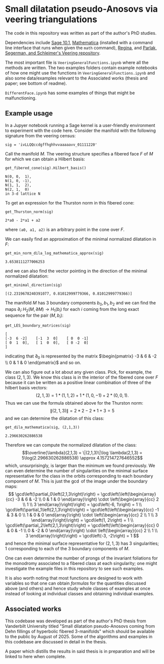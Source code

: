 # Small dilatation pseudo-Anosovs via veering triangulations

The code in this repository was written as part of the author's PhD studies.

Dependencies include [Sage 10.1](https://www.sagemath.org/index.html), [Mathematica](https://www.wolfram.com/mathematica/?src=google&416&gad_source=1&gclid=CjwKCAiAopuvBhBCEiwAm8jaMVFCN6LFjhjLvtFWyESeESXPOsPQ2CPjl-eNtUbDTQMpBW2gK9Nl5RoCPJ4QAvD_BwE) (installed with a command line interface that runs when given the `math` command), [Regina](https://regina-normal.github.io/), and [Parlak, Segerman, and Schleimer's Veering repository](https://github.com/henryseg/Veering).

The most important file is `VeeringGeneralFunctions.ipynb` where all the methods are written.
The two examples folders contain example notebooks of how one might use the functions in `VeeringGeneralFunctions.ipynb` and also some data/examples relevant to the Associated works (thesis and paper; see bottom of readme).

`DifferentFace.ipynb` has some examples of things that might be malfunctioning.

## Example usage
In a Jupyer notebook running a Sage kernel is a user-friendly environment to experiment with the code here.
Consider the manifold with the following signature from the veering census:

    sig = 'ivLLQQccdgffhghhvvaaaaavv_01111220'

Call the manifold $M$. The veering structure specifies a fibered face $F$ of $M$ for which we can obtain a Hilbert basis:

```
get_fibered_cone(sig).Hilbert_basis()
```
```
N(0, 0,  1),
N(1, 0, -1),
N(1, 1,  2),
N(2, 1,  0)
in 3-d lattice N
```

To get an expression for the Thurston norm in this fibered cone:
```
get_Thurston_norm(sig)
```
```
2*a0 - 2*a1 + a2
```
where `(a0, a1, a2)` is an arbitrary point in the cone over $F$.

We can easily find an approximation of the minimal normalized dilatation in $F$:
```
get_min_norm_dila_log_mathematica_approx(sig)
```
```
3.6538111277006253
```
and we can also find the vector pointing in the direction of the minimal normalized dilatation:
```
get_minimal_direction(sig)
```
```
[(2.2319678240391077, 0.81012999779366, 0.81012999779366)]
```
The manifold $M$ has $3$ boundary components $b_0, b_1, b_2$ and we can find the maps $\partial_i \colon H_2(M, \partial M) \to H_1(b_i)$ for each $i$ coming from the long exact sequence for the pair $(M, b_i)$:
```
get_LES_boundary_matrices(sig)
```
```
[
[-3  6 -2]    [-1  3  0]    [ 0  0 -1]
[ 0  1  0],   [ 1  0  0],   [ 0 -2  0]
]
```
indicating that $\partial_0$ is represented by the matrix $\begin{pmatrix} -3 & 6 & -2 \\ 0 & 1 & 0 \end{pmatrix}$ and so on.

We can also figure out a lot about any given class.
Pick, for example, the class $(2,1,3)$.
We know this class is in the interior of the fibered cone over $F$ because it can be written as a positive linear combination of three of the hilbert basis vectors:
$$(2,1,3) = 1*(1,1,2) + 1*(1,0,-1) + 2*(0,0,1).$$
Thus we can use the formula obtained above for the Thurston norm:
$$ \|(2,1,3)\| = 2*2 - 2*1 + 3 = 5$$
and we can determine the dilatation of this class:
```
get_dila_mathematica(sig, (2,1,3))
```
```
2.296630262886538
```
Therefore we can compute the normalized dilatation of the class:
$$\overline{\lambda}(2,1,3) = \|(2,1,3)\|\log \lambda(2,1,3) = 5\log(2.296630262886538) \approx 4.157214727646552$$
which, unsurprisingly, is larger than the minimum we found previously.
We can even determine the number of singularities on the minimal surface representative for the class in the orbits corresponding to each boundary component of $M$.
This is just the $\gcd$ of the image under the boundary maps:
$$
\gcd\left(\partial_0\left(2,1,3\right)\right) = \gcd\left(\left(\begin{array}{cc} 
-3 & 6 & -2 \\
0 & 1 & 0
\end{array}\right) \cdot \left(\begin{array}{cc} 
2 \\ 
1 \\
3
\end{array}\right)\right) = \gcd\left(-6, 1\right) = 1
\\
\gcd\left(\partial_1\left(2,1,3\right)\right) = \gcd\left(\left(\begin{array}{cc} 
-1 & 3 & 0 \\
1 & 0 & 0
\end{array}\right) \cdot \left(\begin{array}{cc} 
2 \\ 
1 \\
3
\end{array}\right)\right) = \gcd\left(1, 2\right) = 1
\\
\gcd\left(\partial_2\left(2,1,3\right)\right) = \gcd\left(\left(\begin{array}{cc} 
0 & 0 & -1 \\
0 & -2 & 0
\end{array}\right) \cdot \left(\begin{array}{cc} 
2 \\ 
1 \\
3
\end{array}\right)\right) = \gcd\left(-3, -2\right) = 1
$$
and hence the minimal surface representative for $(2,1,3)$ has $3$ singularities; $1$ corresponding to each of the $3$ boundary components of $M$.

One can even determine the number of prongs of the invariant foliations for the monodromy associated to a fibered class at each singularity; one might investigate the example files in this repository to see such examples.

It is also worth noting that most functions are designed to work with variables so that one can obtain *formulas* for the quantities discussed above (and others) and hence study whole classes of examples at once instead of looking at individual classes and obtaining individual examples.

## Associated works
This codebase was developed as part of the author's PhD thesis from Vanderbilt University titled "Small dilatation pseudo-Anosovs coming from Dehn fillings of hyperbolic fibered $3$-manifolds" which should be available to the public by August of 2025. Some of the algorithms and examples in this codebase are discussed in detail in the thesis.

A paper which distills the results in said thesis is in preparation and will be linked to here when complete.
